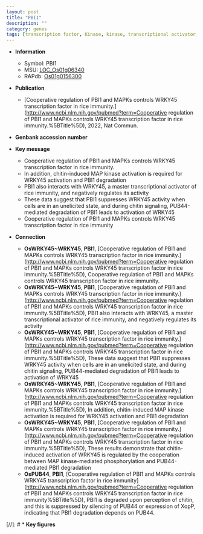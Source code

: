 ```yaml
---
layout: post
title: "PBI1"
description: ""
category: genes
tags: [transcription factor, Kinase, kinase, transcriptional activator, chitin signaling, immunity]
---
```


* **Information**  
    + Symbol: PBI1  
    + MSU: [LOC_Os01g06340](http://rice.uga.edu/cgi-bin/ORF_infopage.cgi?orf=LOC_Os01g06340)  
    + RAPdb: [Os01g0156300](http://rapdb.dna.affrc.go.jp/viewer/gbrowse_details/irgsp1?name=Os01g0156300)  

* **Publication**  
    + [Cooperative regulation of PBI1 and MAPKs controls WRKY45 transcription factor in rice immunity.](http://www.ncbi.nlm.nih.gov/pubmed?term=Cooperative regulation of PBI1 and MAPKs controls WRKY45 transcription factor in rice immunity.%5BTitle%5D), 2022, Nat Commun.

* **Genbank accession number**  

* **Key message**  
    + Cooperative regulation of PBI1 and MAPKs controls WRKY45 transcription factor in rice immunity.
    + In addition, chitin-induced MAP kinase activation is required for WRKY45 activation and PBI1 degradation
    + PBI1 also interacts with WRKY45, a master transcriptional activator of rice immunity, and negatively regulates its activity
    + These data suggest that PBI1 suppresses WRKY45 activity when cells are in an unelicited state, and during chitin signaling, PUB44-mediated degradation of PBI1 leads to activation of WRKY45
    + Cooperative regulation of PBI1 and MAPKs controls WRKY45 transcription factor in rice immunity

* **Connection**  
    + __OsWRKY45~WRKY45__, __PBI1__, [Cooperative regulation of PBI1 and MAPKs controls WRKY45 transcription factor in rice immunity.](http://www.ncbi.nlm.nih.gov/pubmed?term=Cooperative regulation of PBI1 and MAPKs controls WRKY45 transcription factor in rice immunity.%5BTitle%5D), Cooperative regulation of PBI1 and MAPKs controls WRKY45 transcription factor in rice immunity.
    + __OsWRKY45~WRKY45__, __PBI1__, [Cooperative regulation of PBI1 and MAPKs controls WRKY45 transcription factor in rice immunity.](http://www.ncbi.nlm.nih.gov/pubmed?term=Cooperative regulation of PBI1 and MAPKs controls WRKY45 transcription factor in rice immunity.%5BTitle%5D),  PBI1 also interacts with WRKY45, a master transcriptional activator of rice immunity, and negatively regulates its activity
    + __OsWRKY45~WRKY45__, __PBI1__, [Cooperative regulation of PBI1 and MAPKs controls WRKY45 transcription factor in rice immunity.](http://www.ncbi.nlm.nih.gov/pubmed?term=Cooperative regulation of PBI1 and MAPKs controls WRKY45 transcription factor in rice immunity.%5BTitle%5D),  These data suggest that PBI1 suppresses WRKY45 activity when cells are in an unelicited state, and during chitin signaling, PUB44-mediated degradation of PBI1 leads to activation of WRKY45
    + __OsWRKY45~WRKY45__, __PBI1__, [Cooperative regulation of PBI1 and MAPKs controls WRKY45 transcription factor in rice immunity.](http://www.ncbi.nlm.nih.gov/pubmed?term=Cooperative regulation of PBI1 and MAPKs controls WRKY45 transcription factor in rice immunity.%5BTitle%5D),  In addition, chitin-induced MAP kinase activation is required for WRKY45 activation and PBI1 degradation
    + __OsWRKY45~WRKY45__, __PBI1__, [Cooperative regulation of PBI1 and MAPKs controls WRKY45 transcription factor in rice immunity.](http://www.ncbi.nlm.nih.gov/pubmed?term=Cooperative regulation of PBI1 and MAPKs controls WRKY45 transcription factor in rice immunity.%5BTitle%5D),  These results demonstrate that chitin-induced activation of WRKY45 is regulated by the cooperation between MAP kinase-mediated phosphorylation and PUB44-mediated PBI1 degradation
    + __OsPUB44__, __PBI1__, [Cooperative regulation of PBI1 and MAPKs controls WRKY45 transcription factor in rice immunity](http://www.ncbi.nlm.nih.gov/pubmed?term=Cooperative regulation of PBI1 and MAPKs controls WRKY45 transcription factor in rice immunity%5BTitle%5D), PBI1 is degraded upon perception of chitin, and this is suppressed by silencing of PUB44 or expression of XopP, indicating that PBI1 degradation depends on PUB44.

[//]: # * **Key figures**  


